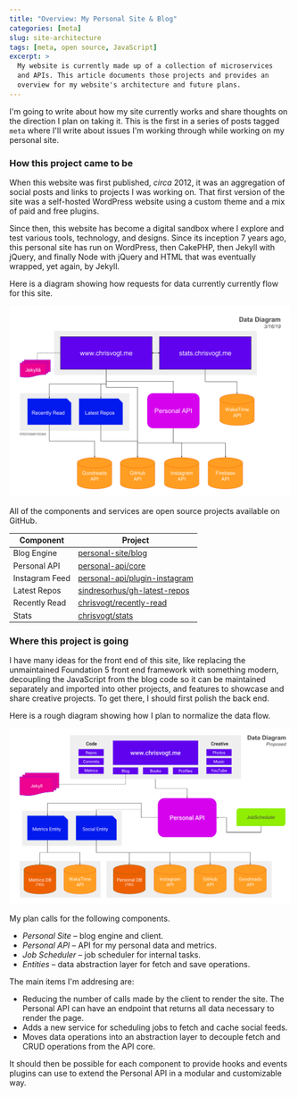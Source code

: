 ```yaml
---
title: "Overview: My Personal Site & Blog"
categories: [meta]
slug: site-architecture
tags: [meta, open source, JavaScript]
excerpt: >
  My website is currently made up of a collection of microservices
  and APIs. This article documents those projects and provides an
  overview for my website's architecture and future plans.
---
```


<span class="text-drop-cap">I</span>'m going to write about how my site currently
works and share thoughts on the direction I plan on taking it. This is the first
in a series of posts tagged `meta` where I'll write about issues I'm working
through while working on my personal site.

### How this project came to be

When this website was first published, _circa_ 2012, it was an aggregation of social
posts and links to projects I was working on. That first version of the site was
a self-hosted WordPress website using a custom theme and a mix of paid and free
plugins.

Since then, this website has become a digital sandbox where I explore and test various
tools, technology, and designs. Since its inception 7 years ago, this personal site
has run on WordPress, then CakePHP, then Jekyll with jQuery, and finally Node with
jQuery and HTML that was eventually wrapped, yet again, by Jekyll.

Here is a diagram showing how requests for data currently currently flow for this site.

![Data diagram, chrisvogt.me](/assets/images/posts/data-diagram-0316.svg)

All of the components and services are open source projects available on GitHub.

| Component      | Project                                                                           |
|----------------|-----------------------------------------------------------------------------------|
| Blog Engine    | [personal-site/blog](https://github.com/personal-site/blog)                       |
| Personal API   | [personal-api/core](https://github.com/personal-api/core) 
| Instagram Feed | [personal-api/plugin-instagram](https://github.com/personal-api/plugin-instagram) |
| Latest Repos   | [sindresorhus/gh-latest-repos](https://github.com/sindresorhus/gh-latest-repos)   |                        |
| Recently Read  | [chrisvogt/recently-read](https://github.com/chrisvogt/recently-read)             |
| Stats          | [chrisvogt/stats](https://github.com/chrisvogt/stats)

### Where this project is going

I have many ideas for the front end of this site, like replacing the unmaintained
Foundation 5 front end framework with something modern, decoupling the JavaScript
from the blog code so it can be maintained separately and imported into other
projects, and features to showcase and share creative projects. To get there, I
should first polish the back end.

Here is a rough diagram showing how I plan to normalize the data flow.

![Proposed data diagram, chrisvogt.me](/assets/images/posts/data-diagram-proposed.svg)

My plan calls for the following components.

* *Personal Site* – blog engine and client.
* *Personal API* – API for my personal data and metrics.
* *Job Scheduler* – job scheduler for internal tasks.
* *Entities* – data abstraction layer for fetch and save operations.

The main items I'm addresing are:

* Reducing the number of calls made by the client to render the site. The Personal
API can have an endpoint that returns all data necessary to render the page.
* Adds a new service for scheduling jobs to fetch and cache social feeds.
* Moves data operations into an abstraction layer to decouple fetch and CRUD
operations from the API core.

It should then be possible for each component to provide hooks and events plugins
can use to extend the Personal API in a modular and customizable way.
